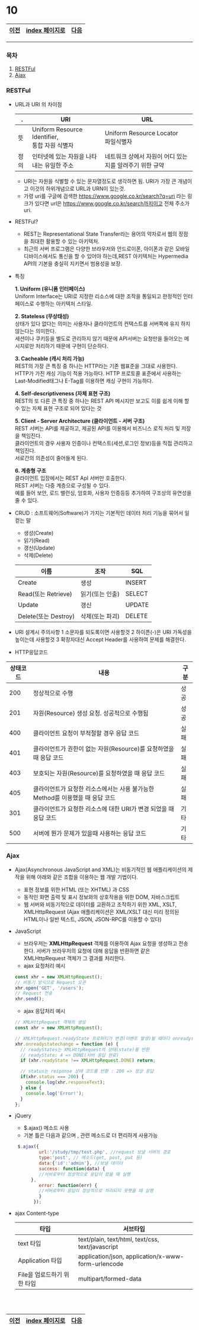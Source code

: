 # 10

[이전](./09.md)|[index 페이지로](./00index.md) |[다음](./11.md)
---|---|---
<hr>

### 목차
1. [RESTFul](#RESTFul)
1. [Ajax](#Ajax)

### RESTFul
  - URL과 URI 의 차이점

    
    .|URI|URL
    --|--|--
    뜻|Uniform Resource Identifier,<br> 통합 자원 식별자|Uniform Resource Locator<br> 파일식별자
    정의|인터넷에 있는 자원을 나타내는 유일한 주소|네트워크 상에서 자원이 어디 있는지를 알려주기 위한 규약
    + URI는 자원을 식별할 수 있는 문자열정도로 생각하면 됨. URI가 가장 큰 개념이고 이것의 하위개념으로 URL과 URN이 있는것.
    + 가령 uri를 구글에 검색한 https://www.google.co.kr/search?q=uri 라는 링크가 있다면 url은 https://www.google.co.kr/search까지이고
    전체 주소가 uri.
    
  - RESTFul?
    + REST는 Representational State Transfer라는 용어의 약자로서 웹의 장점을 최대한 활용할 수 있는 아키텍처.
    + 최근의 서버 프로그램은 다양한 브라우저와 안드로이폰, 아이폰과 같은 모바일 디바이스에서도 통신을 할 수 있어야 하는데,REST 아키텍처는 Hypermedia API의 기본을 충실히 지키면서 범용성을 보장.
    
  - 특징
	

	**1. Uniform (유니폼 인터페이스)**<br>
	Uniform Interface는 URI로 지정한 리소스에 대한 조작을 통일되고 한정적인 인터페이스로 수행하는 아키텍처 스타일.
	
	**2. Stateless (무상태성)**<br>
	상태가 있다 없다는 의미는 사용자나 클라이언트의 컨택스트를 서버쪽에 유지 하지 않는다는 의미한다.<br>
	세션이나 쿠키등을 별도로 관리하지 않기 때문에 API서버는 요청만을 들어오는 메시지로만 처리하기 때문에 구현이 단순하다.
	
	**3. Cacheable (캐시 처리 가능)**<br>
	REST의 가장 큰 특징 중 하나는 HTTP라는 기존 웹표준을 그대로 사용한다.<br>
	HTTP가 가진 캐싱 기능이 적용 가능하다. HTTP 프로토콜 표준에서 사용하는 Last-Modified태그나 E-Tag를 이용하면 캐싱 구현이 가능하다.
	
	**4. Self-descriptiveness (자체 표현 구조)**<br>
	REST의 또 다른 큰 특징 중 하나는 REST API 메시지만 보고도 이를 쉽게 이해 할 수 있는 자체 표현 구조로 되어 있다는 것
	
	**5. Client - Server Architecture (클라이언트 - 서버 구조)**<br>
	REST 서버는 API를 제공하고, 제공된 API를 이용해서 비즈니스 로직 처리 및 저장을 책임진다.<br>
	클라이언트의 경우 사용자 인증이나 컨택스트(세션,로그인 정보)등을 직접 관리하고 책임진다.<br>
	서로간의 의존성이 줄어들게 된다.
	
	**6. 계층형 구조**<br>
	클라이언트 입장에서는 REST ApI 서버만 호출한다.<br>
	REST 서버는 다중 계층으로 구성될 수 있다. <br>예를 들어 보안, 로드 밸런싱, 암호화, 사용자 인증등등 추가하여 구조상의 유연성을 줄 수 있다.
  - CRUD : 소프트웨어(Software)가 가지는 기본적인 데이터 처리 기능을 묶어서 일컫는 말
    + 생성(Create)
    + 읽기(Read)
    + 갱신(Update)
    + 삭제(Delete)

	이름|	조작|	SQL
	---|---|---
	Create|	생성	|INSERT
	Read(또는 Retrieve)|	읽기(또는 인출)|	SELECT
	Update|	갱신|	UPDATE
	Delete(또는 Destroy)|	삭제(또는 파괴)|	DELETE
	
   - URI 설계시 주의사항
   	1 소문자를 되도록이면 사용할것
	2 하이픈(-)은 URI 가독성을 높이는데 사용할것
	3 확장자대신 Accept Header를 사용하여 문제를 해결한다.
   
   - HTTP응답코드
	
   상태코드|내용| 구분 
   ---|---|---
   200|	정상적으로 수행|성공 
   201|	자원(Resource) 생성 요청. 성공적으로 수행됨|성공 
   400|	클라이언트 요청이 부적절할 경우 응답 코드|실패 
   401|	클라이언트가 권한이 없는 자원(Resource)를 요청하였을 때 응답 코드|실패 
   403|	보호되는 자원(Resource)를 요청하였을 때 응답 코드|실패 
   405|	클라이언트가 요청한 리소스에서는 사용 불가능한 Method를 이용했을 때 응답 코드|실패 
   301|	클라이언트가 요청한 리소스에 대한 URI가 변경 되었을 때 응답 코드|기타
   500|	서버에 뭔가 문제가 있을때 사용하는 응답 코드|기타
   
   ### Ajax
   
  - Ajax(Asynchronous JavaScript and XML)는 비동기적인 웹 애플리케이션의 제작을 위해 아래와 같은 조합을 이용하는 웹 개발 기법이다.

    + 표현 정보를 위한 HTML (또는 XHTML) 과 CSS
    + 동적인 화면 출력 및 표시 정보와의 상호작용을 위한 DOM, 자바스크립트
    + 웹 서버와 비동기적으로 데이터를 교환하고 조작하기 위한 XML, XSLT, XMLHttpRequest (Ajax 애플리케이션은 XML/XSLT 대신 미리 정의된 HTML이나 일반 텍스트, JSON, JSON-RPC를 이용할 수 있다)
  - JavaScript 
	+ 브라우저는 **XMLHttpRequest** 객체를 이용하여 Ajax 요청을 생성하고 전송한다. 서버가 브라우저의 요청에 대해 응답을 반환하면 같은 XMLHttpRequest 객체가 그 결과를 처리한다.
	+ ajax 요청처리 예시
	
	```js
	const xhr = new XMLHttpRequest();
	// 비동기 방식으로 Request 오픈
	xhr.open('GET', '/users');
	// Request 전송
	xhr.send();
	```
	+ ajax 응답처리 예시
	```js
	// XMLHttpRequest 객체의 생성
	const xhr = new XMLHttpRequest();
	
	// XMLHttpRequest.readyState 프로퍼티가 변경(이벤트 발생)될 때마다 onreadystatechange 이벤트 핸들러가 호출된다.
	xhr.onreadystatechange = function (e) {
	  // readyStates는 XMLHttpRequest의 상태(state)를 반환
	  // readyState: 4 => DONE(서버 응답 완료)
	  if (xhr.readyState !== XMLHttpRequest.DONE) return;
	
	  // status는 response 상태 코드를 반환 : 200 => 정상 응답
	  if(xhr.status === 200) {
	    console.log(xhr.responseText);
	  } else {
	    console.log('Error!');
	  }
	};
	```
 - jQuery
   + $.ajax() 메소드 사용
   + 기본 틀은 다음과 같으며 , 관련 메소드로 더 편리하게 사용가능
   ```js
   	$.ajax({
    		url:'/study/tmp/test.php', //request 보낼 서버의 경로
    		type:'post', // 메소드(get, post, put 등)
    		data:{'id':'admin'}, //보낼 데이터
    		success: function(data) {
        	//서버로부터 정상적으로 응답이 왔을 때 실행
   		 },
    		error: function(err) {
        	//서버로부터 응답이 정상적으로 처리되지 못햇을 때 실행
    		}
          });


   ```
   
   
 - ajax Content-type	
	
	타입|	서브타입
	--|--
	text 타입|	text/plain, text/html, text/css, text/javascript
	Application 타입|	application/json, application/x-www-form-urlencode
	File을 업로드하기 위한 타입|	multipart/formed-data

	<br><br>
	
[이전](./09.md)|[index 페이지로](./00index.md) |[다음](./11.md)
---|---|---
